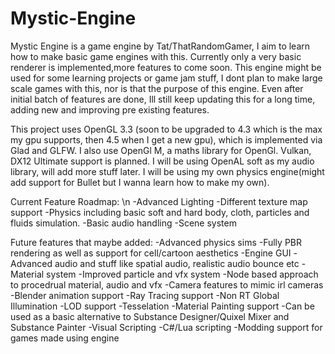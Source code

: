 # Mystic-Engine

Mystic Engine is a game engine by Tat/ThatRandomGamer, I aim to learn how to make basic game engines with this. Currently only a very basic renderer is 
implemented,more features to come soon. This engine might be used for some learning projects or game jam stuff, I dont plan to make large scale
games with this, nor is that the purpose of this engine. Even after initial batch of features are done, Ill still keep updating this for a long time,
adding new and improving pre existing features.

This project uses OpenGL 3.3 (soon to be upgraded to 4.3 which is the max my gpu supports, then 4.5 when I get a new gpu), which is implemented via
Glad and GLFW. I also use OpenGl M, a maths library for OpenGl. Vulkan, DX12 Ultimate support is planned. I will be using OpenAL soft as my audio
library, will add more stuff later. I will be using my own physics engine(might add support for Bullet but I wanna learn how to make my own).

Current Feature Roadmap: \n
-Advanced Lighting
-Different texture map support
-Physics including basic soft and hard body, cloth, particles and fluids simulation.
-Basic audio handling
-Scene system

Future features that maybe added:
-Advanced physics sims
-Fully PBR rendering as well as support for cell/cartoon aesthetics
-Engine GUI 
-Advanced audio and stuff like spatial audio, realistic audio bounce etc
-Material system
-Improved particle and vfx system
-Node based approach to procedrual material, audio and vfx
-Camera features to mimic irl cameras
-Blender animation support
-Ray Tracing support
-Non RT Global Illumination
-LOD support
-Tesselation
-Material Painting support
-Can be used as a basic alternative to Substance Designer/Quixel Mixer and Substance Painter
-Visual Scripting
-C#/Lua scripting 
-Modding support for games made using engine
